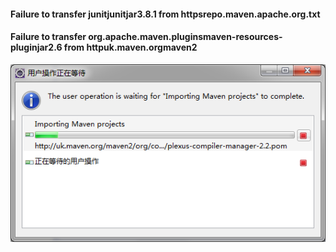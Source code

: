 #### Failure to transfer junitjunitjar3.8.1 from httpsrepo.maven.apache.org.txt

#### Failure to transfer org.apache.maven.pluginsmaven-resources-pluginjar2.6 from httpuk.maven.orgmaven2

![](/assets/maven2.png)

